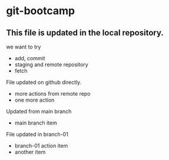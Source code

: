 # git-bootcamp

## This file is updated in the local repository.

we want to try 
* add, commit
* staging and remote repository
* fetch

File updated on github directly.
* more actions from remote repo
* one more action


Updated from main branch
* main branch item

File updated in branch-01
* branch-01 action item
* another item

